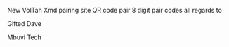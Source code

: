 New VolTah Xmd pairing site
QR code pair
8 digit pair codes
all regards to

Gifted Dave 

Mbuvi Tech
